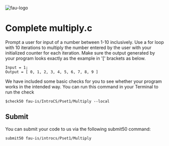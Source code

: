 ![fau-logo](https://www.fau.de/files/2016/02/fb-ww-logo-preview.jpg)
# Complete multiply.c

Prompt a user for input of a number between 1-10 inclusively.
Use a for loop with 10 iterations to multiply the number entered 
by the user with your initialized counter for each iteration. Make sure
the output generated by your program looks exactly as the example in '[' brackets as 
below.
~~~ 
Input = 1;
Output = [ 0, 1, 2, 3, 4, 5, 6, 7, 8, 9 ]
~~~

We have included some basic checks for you to see whether your program works in the intended way.
You can run this command in your Terminal to run the check
~~~
$check50 fau-is/IntroCS/Pset1/Multiply --local
~~~

## Submit

You can submit your code to us via the following submit50 command:

~~~
submit50 fau-is/introcs/Pset1/Multiply
~~~

